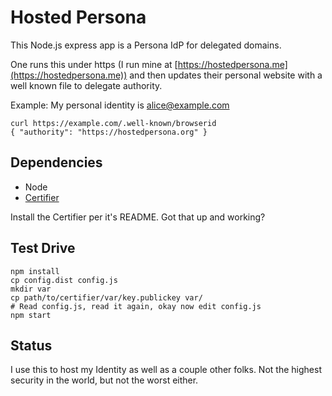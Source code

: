 # Hosted Persona

This Node.js express app is a Persona IdP for delegated domains.

One runs this under https (I run mine at
[https://hostedpersona.me](https://hostedpersona.me)) and then
updates their personal website with a well known file to delegate
authority.

Example: My personal identity is alice@example.com

    curl https://example.com/.well-known/browserid
    { "authority": "https://hostedpersona.org" }

## Dependencies

* Node
* [Certifier](https://github.com/mozilla/browserid-certifier)

Install the Certifier per it's README. Got that up and working?

## Test Drive

    npm install
    cp config.dist config.js
    mkdir var
    cp path/to/certifier/var/key.publickey var/
    # Read config.js, read it again, okay now edit config.js
    npm start

## Status

I use this to host my Identity as well as a couple other folks.
Not the highest security in the world, but not the worst either.
